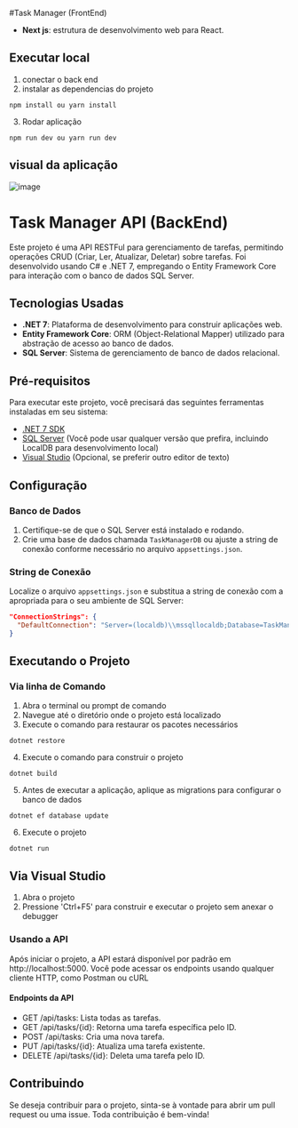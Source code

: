 #Task Manager (FrontEnd)
- **Next js**: estrutura de desenvolvimento web para React.

## Executar local
1. conectar o back end
2. instalar as dependencias do projeto
 ```
 npm install ou yarn install
```
3.  Rodar aplicação
 ```
 npm run dev ou yarn run dev
```

## visual da aplicação

![image](https://github.com/larissa1998/ToDoListTest/assets/19778881/38f492df-9640-4823-b80e-4a22ed0be02b)


# Task Manager API (BackEnd)

Este projeto é uma API RESTFul para gerenciamento de tarefas, permitindo operações CRUD (Criar, Ler, Atualizar, Deletar) sobre tarefas. Foi desenvolvido usando C# e .NET 7, empregando o Entity Framework Core para interação com o banco de dados SQL Server.

## Tecnologias Usadas

- **.NET 7**: Plataforma de desenvolvimento para construir aplicações web.
- **Entity Framework Core**: ORM (Object-Relational Mapper) utilizado para abstração de acesso ao banco de dados.
- **SQL Server**: Sistema de gerenciamento de banco de dados relacional.

## Pré-requisitos

Para executar este projeto, você precisará das seguintes ferramentas instaladas em seu sistema:
- [.NET 7 SDK](https://dotnet.microsoft.com/download/dotnet/7.0)
- [SQL Server](https://www.microsoft.com/en-us/sql-server/sql-server-downloads) (Você pode usar qualquer versão que prefira, incluindo LocalDB para desenvolvimento local)
- [Visual Studio](https://visualstudio.microsoft.com/vs/) (Opcional, se preferir outro editor de texto)

## Configuração

### Banco de Dados

1. Certifique-se de que o SQL Server está instalado e rodando.
2. Crie uma base de dados chamada `TaskManagerDB` ou ajuste a string de conexão conforme necessário no arquivo `appsettings.json`.

### String de Conexão

Localize o arquivo `appsettings.json` e substitua a string de conexão com a apropriada para o seu ambiente de SQL Server:

```json
"ConnectionStrings": {
  "DefaultConnection": "Server=(localdb)\\mssqllocaldb;Database=TaskManagerDB;Trusted_Connection=True;"
}
```

## Executando o Projeto

### Via linha de Comando
1. Abra o terminal ou prompt de comando
2. Navegue até o diretório onde o projeto está localizado
3. Execute o comando para restaurar os pacotes necessários
```
dotnet restore
```
4. Execute o comando para construir o projeto
```
dotnet build
```
5. Antes de executar a aplicação, aplique as migrations para configurar o banco de dados
```
dotnet ef database update
```
6. Execute o projeto
```
dotnet run
```

## Via Visual Studio
1. Abra o projeto
2. Pressione 'Ctrl+F5' para construir e executar o projeto sem anexar o debugger

### Usando a API
Após iniciar o projeto, a API estará disponível por padrão em http://localhost:5000. Você pode acessar os endpoints usando qualquer cliente HTTP, como Postman ou cURL

#### Endpoints da API
- GET /api/tasks: Lista todas as tarefas.
- GET /api/tasks/{id}: Retorna uma tarefa específica pelo ID.
- POST /api/tasks: Cria uma nova tarefa.
- PUT /api/tasks/{id}: Atualiza uma tarefa existente.
- DELETE /api/tasks/{id}: Deleta uma tarefa pelo ID.

## Contribuindo
Se deseja contribuir para o projeto, sinta-se à vontade para abrir um pull request ou uma issue. Toda contribuição é bem-vinda!
